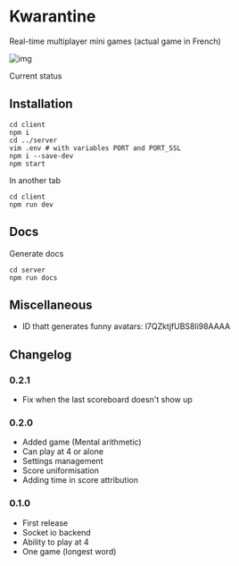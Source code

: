 # Kwarantine

Real-time multiplayer mini games (actual game in French)

![img](./extras/game_history_2.gif)

Current status

## Installation

```
cd client
npm i
cd ../server
vim .env # with variables PORT and PORT_SSL
npm i --save-dev
npm start
```

In another tab

```
cd client
npm run dev
```

## Docs

Generate docs

```
cd server
npm run docs
```

## Miscellaneous

- ID thatt generates funny avatars: l7QZktjfUBS8li98AAAA

## Changelog

### 0.2.1

- Fix when the last scoreboard doesn't show up

### 0.2.0

- Added game (Mental arithmetic)
- Can play at 4 or alone
- Settings management
- Score uniformisation
- Adding time in score attribution

### 0.1.0

- First release
- Socket io backend 
- Ability to play at 4
- One game (longest word)